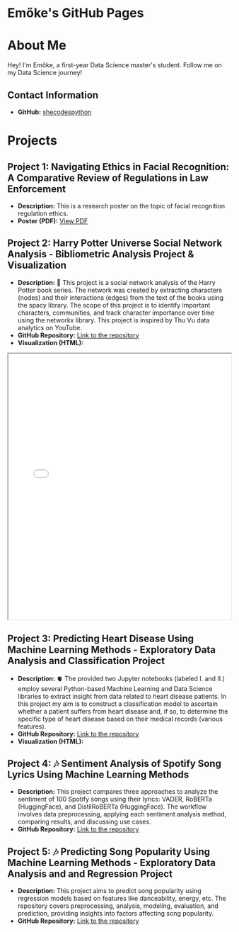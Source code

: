 # Emőke's GitHub Pages

# About Me

Hey! I'm Emőke, a first-year Data Science master's student.
Follow me on my Data Science journey!

## Contact Information

- **GitHub:** [shecodespython](https://github.com/shecodespython)

# Projects

## Project 1: Navigating Ethics in Facial Recognition: A Comparative Review of Regulations in Law Enforcement
- **Description:** This is a research poster on the topic of facial recognition regulation ethics.
- **Poster (PDF):** [View PDF](files/Ethics_Final_Project_Poster_Rafain_Emoke.pdf)

## Project 2: Harry Potter Universe Social Network Analysis - Bibliometric Analysis Project & Visualization
- **Description:** 🧙 This project is a social network analysis of the Harry Potter book series. The network was created by extracting characters (nodes) and their interactions (edges) from the text of the books using the spacy library. The scope of this project is to identify important characters, communities, and track character importance over time using the networkx library. This project is inspired by Thu Vu data analytics on YouTube.
- **GitHub Repository:** [Link to the repository](https://github.com/shecodespython/harry-potter-network-analysis)
- **Visualization (HTML):** <!--[View HTML](files/harry_potter_universe_communities.html)-->
<iframe src="files/harry_potter_universe_communities.html" width="100%" height="600px"></iframe>

## Project 3: Predicting Heart Disease Using Machine Learning Methods - Exploratory Data Analysis and Classification Project
- **Description:** 🫀 The provided two Jupyter notebooks (labeled I. and II.) employ several Python-based Machine Learning and Data Science libraries to extract insight from data related to heart disease patients. In this project my aim is to construct a classification model to ascertain whether a patient suffers from heart disease and, if so, to determine the specific type of heart disease based on their medical records (various features).
- **GitHub Repository:** [Link to the repository](https://github.com/shecodespython/heart-disease-prediction)
- **Visualization (HTML):** 
<div class="slideshow-container">
    <div class="mySlides fade">
         <iframe src="files/heart_disease_clf/max_heart_rate.png" width="100%" height="100%"></iframe>
    </div>
    <div class="mySlides fade">
        <iframe src="files/heart_disease_clf/heart_disease_by_gender.png" width="100%" height="100%"></iframe>
    </div>
    <div class="mySlides fade">
        <iframe src="files/heart_disease_clf/resting_blood_pressure_by_age.png" width="100%" height="100%"></iframe>
    </div>
    <div class="mySlides fade">
        <iframe src="files/heart_disease_clf/thalium_stress.png" width="100%" height="100%"></iframe>
    </div>
    <div class="mySlides fade">
        <iframe src="files/heart_disease_clf/age_vs_chol.png" width="100%" height="100%"></iframe>
    </div>
    <div class="mySlides fade">
        <iframe src="files/heart_disease_clf/chol_vs_max_heart_rate.png" width="100%" height="100%"></iframe>
    </div>
    <div class="mySlides fade">
        <iframe src="files/heart_disease_clf/imp_rez_1.png" width="100%" height="100%"></iframe>
    </div>
    <div class="mySlides fade">
        <iframe src="files/heart_disease_clf/imp_rez_2.png" width="100%" height="100%"></iframe>
    </div>
    <div class="mySlides fade">
        <iframe src="files/heart_disease_clf/baseline_accuracies.png" width="100%" height="100%"></iframe>
    </div>
    <div class="mySlides fade">
        <iframe src="files/heart_disease_clf/c_value.png" width="100%" height="100%"></iframe>
    </div>
</div>

## Project 4: 🎶 Sentiment Analysis of Spotify Song Lyrics Using Machine Learning Methods
- **Description:** This project compares three approaches to analyze the sentiment of 100 Spotify songs using their lyrics: VADER, RoBERTa (HuggingFace), and DistilRoBERTa (HuggingFace). The workflow involves data preprocessing, applying each sentiment analysis method, comparing results, and discussing use cases.
- **GitHub Repository:** [Link to the repository](https://github.com/shecodespython/sentiment-analysis-of-spotify-song-lyrics)

## Project 5: 🎶 Predicting Song Popularity Using Machine Learning Methods - Exploratory Data Analysis and and Regression Project
- **Description:** This project aims to predict song popularity using regression models based on features like danceability, energy, etc. The repository covers preprocessing, analysis, modeling, evaluation, and prediction, providing insights into factors affecting song popularity.
- **GitHub Repository:** [Link to the repository](https://github.com/shecodespython/song-popularity-prediction/tree/main)

<style>
.iframe-container {
    display: flex;
    width: 100%;
    gap: 10px; /* Optional: Adds space between iframes */
    justify-content: center; /* Center the iframes horizontally */
}

.iframe-container iframe {
    flex: 1;
    max-width: 600px; /* Maximum width in pixels */
    max-height: 400px; /* Maximum height in pixels */
    width: 100%;
    height: auto;
    border: none; /* Remove border if desired */
}

.slideshow-container {
    max-width: 1000px;
    position: relative;
    margin: auto;
}

.mySlides {
    display: none;
}

.fade {
    -webkit-animation-name: fade;
    -webkit-animation-duration: 1.5s;
    animation-name: fade;
    animation-duration: 1.5s;
}

@-webkit-keyframes fade {
    from {opacity: .4}
    to {opacity: 1}
}

@keyframes fade {
    from {opacity: .4}
    to {opacity: 1}
}
</style>

<script>
    let slideIndex = 0;
    showSlides();

    function showSlides() {
        let i;
        let slides = document.getElementsByClassName("mySlides");
        for (i = 0; i < slides.length; i++) {
            slides[i].style.display = "none";
        }
        slideIndex++;
        if (slideIndex > slides.length) {slideIndex = 1}
        slides[slideIndex-1].style.display = "block";
        setTimeout(showSlides, 2000); // Change image every 2 seconds
    }
</script>
